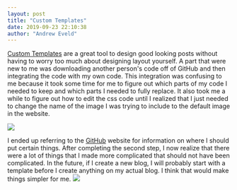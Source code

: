 ```yaml
---
layout: post
title: "Custom Templates"
date: 2019-09-23 22:10:38
author: "Andrew Eveld"
---
```

<a href="https://www.wowthemes.net/jekyll-themes-templates/">Custom Templates</a>
are a great tool to design good looking posts without having
to worry too much about designing layout yourself. A part that were new to me
was downloading another person's code off of GitHub and then integrating
the code with my own code. This integration was confusing to me because it took
some time for me to figure out which parts of my code I needed to keep and which
parts I needed to fully replace. It also took me a while to figure out how to
edit the css code until I realized that I just needed to change the name of the
image I was trying to include to the default image in the website.

<img src="https://i.pinimg.com/originals/e5/63/70/e56370ef869acdbdd3deae3c3f8234d1.jpg"/>

I ended up referring to the <a href="https://github.com/brianmaierjr/long-haul">
GitHub</a> website for information on where I should put certain things. After
completing the second step, I now realize that there were a lot of things that
I made more complicated that should not have been complicated. In the future,
if I create a new blog, I will probably start with a template before I create
anything on my actual blog. I think that would make things simpler for me. 
<img src="https://cdn.lynda.com/course/82409/82409-636282992381780999-16x9.jpg"/>
